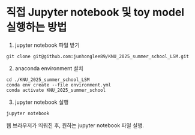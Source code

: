 # 직접 Jupyter notebook 및 toy model 실행하는 방법

1. jupyter notebook 파일 받기
```{code-block} bash
git clone git@github.com:junhonglee89/KNU_2025_summer_school_LSM.git
```

2. anaconda environment 설치
```{code-block} bash
cd ./KNU_2025_summer_school_LSM
conda env create --file environment.yml
conda activate KNU_2025_summer_school
```

3. jupyter notebook 실행
```{code-block} bash
jupyter notebook
```
웹 브라우저가 띄워진 후, 원하는 jupyter notebook 파일 실행.


